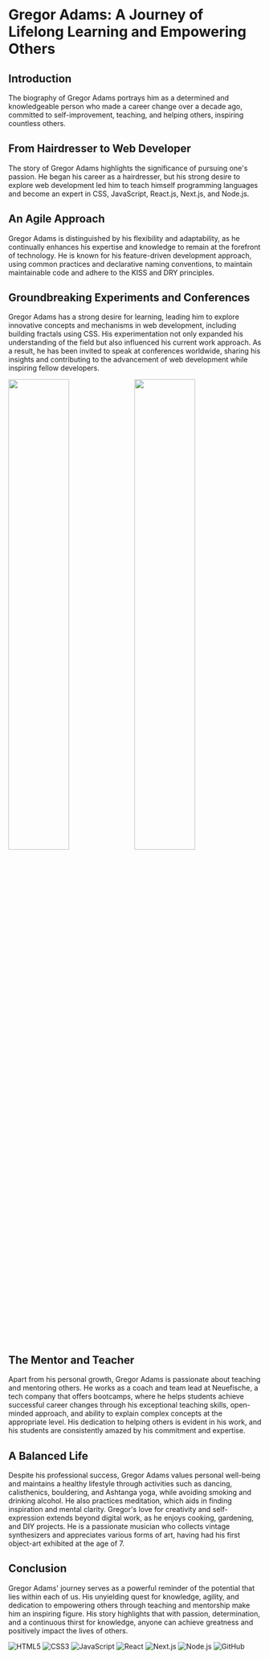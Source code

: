 # Gregor Adams: A Journey of Lifelong Learning and Empowering Others

## Introduction

The biography of Gregor Adams portrays him as a determined and knowledgeable person who made a career change over a decade ago, committed to self-improvement, teaching, and helping others, inspiring countless others.

## From Hairdresser to Web Developer

The story of Gregor Adams highlights the significance of pursuing one's passion. He began his career as a hairdresser, but his strong desire to explore web development led him to teach himself programming languages and become an expert in CSS, JavaScript, React.js, Next.js, and Node.js.

## An Agile Approach

Gregor Adams is distinguished by his flexibility and adaptability, as he continually enhances his expertise and knowledge to remain at the forefront of technology. He is known for his feature-driven development approach, using common practices and declarative naming conventions, to maintain maintainable code and adhere to the KISS and DRY principles.

## Groundbreaking Experiments and Conferences

Gregor Adams has a strong desire for learning, leading him to explore innovative concepts and mechanisms in web development, including building fractals using CSS. His experimentation not only expanded his understanding of the field but also influenced his current work approach. As a result, he has been invited to speak at conferences worldwide, sharing his insights and contributing to the advancement of web development while inspiring fellow developers.

[<img src="https://i.ytimg.com/vi/Y2G4nhkBYkc/maxresdefault.jpg" width="49%">](https://www.youtube.com/watch?v=Y2G4nhkBYkc "GREGOR ADAMS Exploring Fractals in CSS | CascadiaFest 2015")
[<img src="https://i.ytimg.com/vi/Os6f2m8VDGU/maxresdefault.jpg" width="49%">](https://www.youtube.com/watch?v=Os6f2m8VDGU "Gregor Adams | CSS Variables | CSS Day 2017")

## The Mentor and Teacher

Apart from his personal growth, Gregor Adams is passionate about teaching and mentoring others. He works as a coach and team lead at Neuefische, a tech company that offers bootcamps, where he helps students achieve successful career changes through his exceptional teaching skills, open-minded approach, and ability to explain complex concepts at the appropriate level. His dedication to helping others is evident in his work, and his students are consistently amazed by his commitment and expertise.

## A Balanced Life

Despite his professional success, Gregor Adams values personal well-being and maintains a healthy lifestyle through activities such as dancing, calisthenics, bouldering, and Ashtanga yoga, while avoiding smoking and drinking alcohol. He also practices meditation, which aids in finding inspiration and mental clarity. Gregor's love for creativity and self-expression extends beyond digital work, as he enjoys cooking, gardening, and DIY projects. He is a passionate musician who collects vintage synthesizers and appreciates various forms of art, having had his first object-art exhibited at the age of 7.

## Conclusion

Gregor Adams' journey serves as a powerful reminder of the potential that lies within each of us. His unyielding quest for knowledge, agility, and dedication to empowering others through teaching and mentorship make him an inspiring figure. His story highlights that with passion, determination, and a continuous thirst for knowledge, anyone can achieve greatness and positively impact the lives of others.

![HTML5](https://img.shields.io/badge/HTML5-E34F26?style=for-the-badge&logo=html5&logoColor=white) ![CSS3](https://img.shields.io/badge/CSS3-1572B6?style=for-the-badge&logo=css3&logoColor=white) ![JavaScript](https://img.shields.io/badge/JavaScript-323330?style=for-the-badge&logo=javascript&logoColor=F7DF1E) ![React](https://img.shields.io/badge/React-20232A?style=for-the-badge&logo=react&logoColor=61DAFB) ![Next.js](https://img.shields.io/badge/Next.js-000000?style=for-the-badge&logo=next.js&logoColor=white) ![Node.js](https://img.shields.io/badge/Node.js-339933?style=for-the-badge&logo=node.js&logoColor=white) ![GitHub](https://img.shields.io/badge/GitHub-100000?style=for-the-badge&logo=github&logoColor=white)

